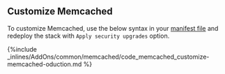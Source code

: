 <!-- usedin: [ _legacy_docker/AddOns/memcached.md, _maestro/AddOns/memcached.md, _node/addons/memcached.md, _rails/AddOns/memcached.md] -->


## Customize Memcached
To customize Memcached, use the below syntax in your [manifest file](/building-your-stack/getting-started-with-manifest-files) and redeploy the stack with `Apply security upgrades` option.



{%include _inlines/AddOns/common/memcached/code_memcached_customize-memcached-oduction.md %}







